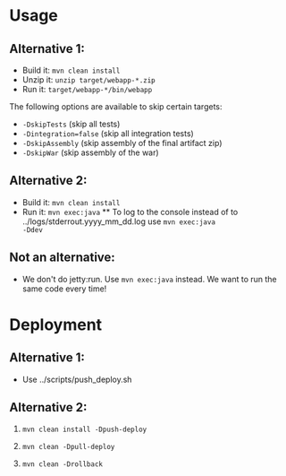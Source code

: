 Usage
=====

Alternative 1:
--------------
* Build it: <code>mvn clean install</code>
* Unzip it: <code>unzip target/webapp-*.zip</code>
* Run it: <code>target/webapp-*/bin/webapp</code>

The following options are available to skip certain targets:

* <code>-DskipTests</code> (skip all tests)
* <code>-Dintegration=false</code> (skip all integration tests)
* <code>-DskipAssembly</code> (skip assembly of the final artifact zip)
* <code>-DskipWar</code> (skip assembly of the war)

Alternative 2:
--------------
* Build it: <code>mvn clean install</code>
* Run it: <code>mvn exec:java</code>
** To log to the console instead of to ../logs/stderrout.yyyy_mm_dd.log use <code>mvn exec:java -Ddev</code>

Not an alternative:
-------------------
* We don't do jetty:run. Use <code>mvn exec:java</code> instead. We want to run the same code every time!

Deployment
==========

Alternative 1:
--------------
* Use ../scripts/push_deploy.sh

Alternative 2:
--------------
1. <code>mvn clean install -Dpush-deploy</code>

2. <code>mvn clean -Dpull-deploy</code>

3. <code>mvn clean -Drollback</code>
